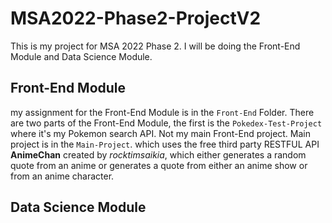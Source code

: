 # MSA2022-Phase2-ProjectV2

This is my project for MSA 2022 Phase 2. I will be doing the Front-End Module and Data Science Module.

## Front-End Module

my assignment for the Front-End Module is in the ```Front-End``` Folder. There are two parts of the Front-End Module, the first is the ```Pokedex-Test-Project``` where it's my Pokemon search API. Not my main Front-End project. Main project is in the ```Main-Project```. which uses the free third party RESTFUL API **AnimeChan** created by *rocktimsaikia*, which either generates a random quote from an anime or generates a quote from either an anime show or from an anime character.

## Data Science Module

